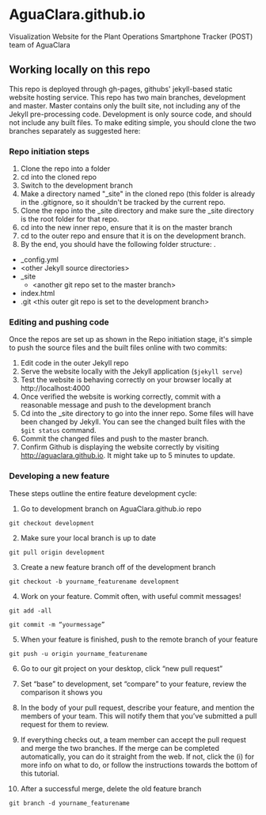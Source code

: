 # AguaClara.github.io
Visualization Website for the Plant Operations Smartphone Tracker (POST) team of AguaClara

## Working locally on this repo
This repo is deployed through gh-pages, githubs' jekyll-based static website hosting service. This repo has two main branches, development and master. Master contains only the built site, not including any of the Jekyll pre-processing code. Development is only source code, and should not include any built files. To make editing simple, you should clone the two branches separately as suggested here:

### Repo initiation steps

1. Clone the repo into a folder
2. cd into the cloned repo
3. Switch to the development branch
4. Make a directory named "_site" in the cloned repo (this folder is already in the .gitignore, so it shouldn't be tracked by the current repo.
5. Clone the repo into the _site directory and make sure the _site directory is the root folder for that repo. 
6. cd into the new inner repo, ensure that it is on the master branch
7. cd to the outer repo and ensure that it is on the development branch. 
8. By the end, you should have the following folder structure: 
.
- _config.yml
- \<other Jekyll source directories>
- _site  
   - \<another git repo set to the master branch>  
- index.html
- .git \<this outer git repo is set to the development branch>

### Editing and pushing code
Once the repos are set up as shown in the Repo initiation stage, it's simple to push the source files and the built files online with two commits:

1. Edit code in the outer Jekyll repo 
2. Serve the website locally with the Jekyll application (`$jekyll serve`)
3. Test the website is behaving correctly on your browser locally at http://localhost:4000
4. Once verified the website is working correctly, commit with a reasonable message and push to the development branch
5. Cd into the _site directory to go into the inner repo. Some files will have been changed by Jekyll. You can see the changed built files with the `$git status` command.
6. Commit the changed files and push to the master branch.
7. Confirm Github is displaying the website correctly by visiting http://aguaclara.github.io. It might take up to 5 minutes to update.

### Developing a new feature
These steps outline the entire feature development cycle:

1. Go to development branch on AguaClara.github.io repo

`git checkout development`

2. Make sure your local branch is up to date

`git pull origin development`

3. Create a new feature branch off of the development branch

`git checkout -b yourname_featurename development`

4. Work on your feature. Commit often, with useful commit messages!

`git add -all`

`git commit -m “yourmessage”`

5. When your feature is finished, push to the remote branch of your feature

`git push -u origin yourname_featurename`

6. Go to our git project on your desktop, click “new pull request”

7. Set “base” to development, set “compare” to your feature, review the comparison it shows you

8. In the body of your pull request, describe your feature, and mention the members of your team. This will notify them that you’ve submitted a pull request for them to review.

9. If everything checks out, a team member can accept the pull request and merge the two branches. If the merge can be completed automatically, you can do it straight from the web. If not, click the (i) for more info on what to do, or follow the instructions towards the bottom of this tutorial.

10. After a successful merge, delete the old feature branch

`git branch -d yourname_featurename`
